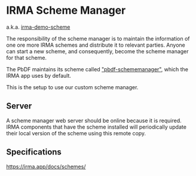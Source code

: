 # IRMA Scheme Manager

a.k.a. [irma-demo-scheme](https://github.com/InternetNZ/inz-demo-scheme)

The responsibility of the scheme manager is to maintain the information of one ore more IRMA schemes and distribute it 
to relevant parties. Anyone can start a new scheme, and consequently, become the scheme manager for that scheme.

The PbDF maintains its scheme called ["pbdf-schememanager"](https://github.com/privacybydesign/pbdf-schememanager), which the IRMA app uses by default.

This is the setup to use our custom scheme manager.

## Server

A scheme manager web server should be online because it is required. IRMA components that have the scheme installed 
will periodically update their local version of the scheme using this remote copy.

## Specifications

https://irma.app/docs/schemes/

